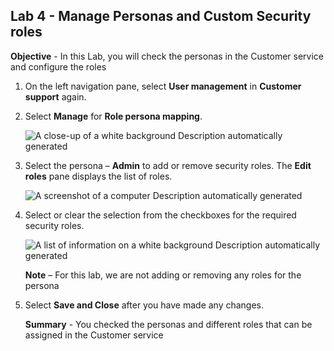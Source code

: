 ## Lab 4 - Manage Personas and Custom Security roles

**Objective** - In this Lab, you will check the personas in the Customer service and configure the roles

1.  On the left navigation pane, select **User
    management** in **Customer support** again.

2.  Select **Manage** for **Role persona mapping**.

    ![A close-up of a white background Description automatically
generated](./media/media4/image1.png)

3.  Select the persona – **Admin** to add or remove security roles.
    The **Edit roles** pane displays the list of roles.

    ![A screenshot of a computer Description automatically
generated](./media/media4/image2.png)

4.  Select or clear the selection from the checkboxes for the required
    security roles.

    ![A list of information on a white background Description automatically
generated](./media/media4/image3.png)

    **Note** – For this lab, we are not adding or removing any roles for the
persona

5.  Select **Save and Close** after you have made any changes.

    **Summary** - You checked the personas and different roles that can be assigned in the Customer service 
